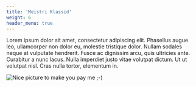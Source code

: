 ```yaml
---
title: 'Meistri Klassid'
weight: 6
header_menu: true
---
```


Lorem ipsum dolor sit amet, consectetur adipiscing elit. Phasellus augue leo, ullamcorper non dolor eu, molestie tristique dolor. Nullam sodales neque at vulputate hendrerit. Fusce ac dignissim arcu, quis ultricies ante. Curabitur a nunc lacus. Nulla imperdiet justo vitae volutpat dictum. Ut ut volutpat nisl. Cras nulla tortor, elementum in.

![Nice picture to make you pay me ;-)](images/board-bunch-cooking-food-349609.jpg)
